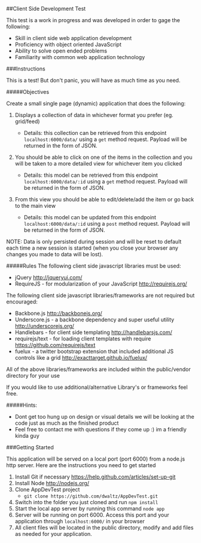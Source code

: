 ##Client Side Development Test

This test is a work in progress and was developed in order to gage the following:
* Skill in client side web application development
* Proficiency with object oriented JavaScript
* Ability to solve open ended problems
* Familiarity with common web application technology

###Instructions

This is a test! But don't panic, you will have as much time as you need.

#####Objectives

Create a small single page (dynamic) application that does the following:

1. Displays a collection of data in whichever format you prefer (eg. grid/feed)
	* Details: this collection can be retrieved from this endpoint `localhost:6000/data/` using a `get` method request. Payload will be returned in the form of JSON.

2. You should be able to click on one of the items in the collection and you will be taken to a more detailed view for whichever item you clicked
	* Details: this model can be retrieved from this endpoint `localhost:6000/data/:id` using a `get` method request. Payload will be returned in the form of JSON.

3. From this view you should be able to edit/delete/add the item or go back to the main view
	* Details:  this model can be updated from this endpoint `localhost:6000/data/:id` using a `post` method request.  Payload will be returned in the form of JSON.

NOTE: Data is only persisted during session and will be reset to default each time a new session is started (when you close your browser any changes you made to data will be lost).


#####Rules
The following client side javascript libraries must be used:
* jQuery http://jqueryui.com/
* RequireJS - for modularization of your JavaScript http://requirejs.org/

The following client side javascript libraries/frameworks are not required but encouraged:
* Backbone.js http://backbonejs.org/
* Underscore.js - a backbone dependency and super useful utility http://underscorejs.org/
* Handlebars - for client side templating http://handlebarsjs.com/
* requirejs/text - for loading client templates with require https://github.com/requirejs/text
* fuelux - a twitter bootstrap extension that included additional JS controls like a grid http://exacttarget.github.io/fuelux/

All of the above libraries/frameworks are included within the public/vendor directory for your use

If you would like to use additional/alternative Library's or frameworks feel free.

#####Hints:

* Dont get too hung up on design or visual details we will be looking at the code just as much as the finished product
* Feel free to contact me with questions if they come up :) im a friendly kinda guy

###Getting Started

This application will be served on a local port (port 6000) from a node.js http server.
Here are the instructions you need to get started

1. Install Git if necessary https://help.github.com/articles/set-up-git
2. Install Node http://nodejs.org/
3. Clone AppDevTest project
    * `git clone https://github.com/dwaltz/AppDevTest.git`
4. Switch into the folder you just cloned and run `npm install`
5. Start the local app server by running this command `node app`
6. Server will be running on port 6000. Access this port and your application through `localhost:6000/` in your browser
7. All client files will be located in the public directory, modify and add files as needed for your application.
